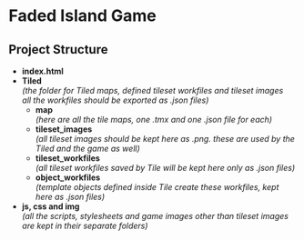 # Faded Island Game
## Project Structure

- **index.html**
- **Tiled**<br/>
  *(the folder for Tiled maps, defined tileset workfiles and tileset images* <br/>
  *all the workfiles should be exported as .json files)*
    - **map**<br/>
    *(here are all the tile maps, one .tmx and one .json file for each)*
    - **tileset_images**<br/>
    *(all tileset images should be kept here as .png. these are used by the Tiled and the game as well)*
    - **tileset_workfiles**<br/>
    *(all tileset workfiles saved by Tile will be kept here only as .json files)*
    - **object_workfiles**<br/>
    *(template objects defined inside Tile create these workfiles, kept here as .json files)*
- **js, css and img**<br/>
  *(all the scripts, stylesheets and game images other than tileset images are kept in their separate folders)*
